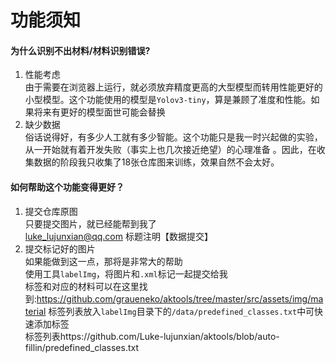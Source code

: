 # 功能须知
#### 为什么识别不出材料/材料识别错误?
1. 性能考虑<br>
  由于需要在浏览器上运行，就必须放弃精度更高的大型模型而转用性能更好的小型模型。这个功能使用的模型是`Yolov3-tiny`，算是兼顾了准度和性能。如果将来有更好的模型面世可能会替换
2. 缺少数据<br>
  俗话说得好，有多少人工就有多少智能。这个功能只是我一时兴起做的实验，从一开始就有着开发失败（事实上也几次接近绝望）的心理准备
  。因此，在收集数据的阶段我只收集了18张仓库图来训练，效果自然不会太好。
#### 如何帮助这个功能变得更好？
1. 提交仓库原图<br>
  只要提交图片，就已经能帮到我了<br>
  luke_lujunxian@qq.com 标题注明【数据提交】
2. 提交标记好的图片<br>
  如果能做到这一点，那将是非常大的帮助<br>
  使用工具`labelImg`，将图片和`.xml`标记一起提交给我<br>
  标签和对应的材料可以在这里找到:https://github.com/graueneko/aktools/tree/master/src/assets/img/material<be>
  标签列表放入`labelImg`目录下的`/data/predefined_classes.txt`中可快速添加标签<br>
  标签列表https://github.com/Luke-lujunxian/aktools/blob/auto-fillin/predefined_classes.txt
